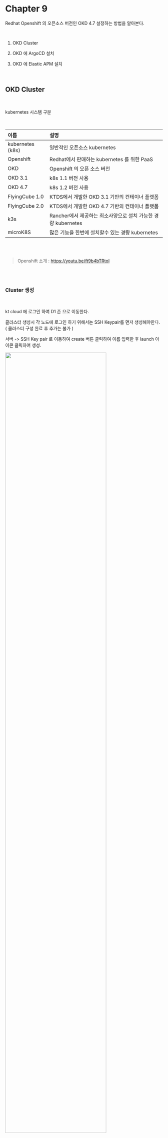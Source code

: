 # Chapter 9 
 
Redhat Openshift 의 오픈소스 버전인 OKD 4.7 설정하는 방법을 알아본다.   

<br/>

1. OKD Cluster

2. OKD 에  ArgoCD 설치

3. OKD 에  Elastic APM 설치

<br/>

## OKD Cluster   

<br>

kubernetes 시스템 구분

<br/>

|이름| 설명 |
|:--| :-------|  
| kubernetes (k8s)	| 일반적인 오픈소스 kubernetes |
| Openshift |	Redhat에서 판매하는 kubernetes 를 위한  PaaS |
| OKD	| Openshift 의 오픈 소스 버전 |
| OKD 3.1 | k8s 1.1 버전 사용|
| OKD 4.7 | k8s 1.2 버전 사용 |
| FlyingCube 1.0 | KTDS에서 개발한 OKD 3.1 기반의 컨테이너 플랫폼 |
| FlyingCube 2.0 | KTDS에서 개발한 OKD 4.7 기반의 컨테이너 플랫폼 |
| k3s | Rancher에서 제공하는 최소사양으로 설치 가능한 경량 kubernetes |
| microK8S | 많은 기능을 한번에 설치할수 있는 경량 kubernetes |  


<br/><br/>

> Openshift 소개 : https://youtu.be/ft9b4bTRtoI 


<br/><br/>

### Cluster 생성 


<br/>

kt cloud 에 로그인 하여 D1 존 으로 이동한다.  

클러스터 생성시 각 노드에 로그인 하기 위해서는 SSH Keypair를 먼저 생성해야한다. ( 클러스터 구성 완료 후 추가는  불가 )  

서버 -> SSH Key pair 로 이동하여 create 버튼 클릭하여 이름 입력한 후 launch 아이콘 클릭하여 생성.   

<img src="./assets/ktcloud_keypair.png" style="width: 80%; height: auto;"/>    

<br/>

키는 바로 생성이 된다. ( edu라는 이름으로 기 생성된 값 사용 )

<img src="./assets/ktcloud_keypair_created.png" style="width: 80%; height: auto;"/>  

<br/>

download 아이콘을 클릭하여 pem 화일을 로컬 pc에 다운 받는다.  

<img src="./assets/ktcloud_keypair_download.png" style="width: 40%; height: auto;"/>  

<br/>

K2P 상품을 클릭하여 Cluster를 선택한다.  

<img src="./assets/kt_cloud_d1.png" style="width: 80%; height: auto;"/>  

<br/>

OKD 클러스터 생성을 위한 기본 정보를 입력하다.  

이름과 DMZ Tier/Private Tier는 아래와 같이 설정하고 다음 버튼 클릭.  

<img src="./assets/okd_create1.png" style="width: 80%; height: auto;"/>  

<br/>

OKD 4.x 버전 부터는 Centos 대신 Fedora CoreOS를 사용한다.  

worker node를 생성하기 위해 앞에서 생성한 key pair를 선택하고  

private tier에서 5개 노드와 cpu/mem를 선택하고 다음 버튼 클릭.  
  
<img src="./assets/okd_create2.png" style="width: 80%; height: auto;"/>  

<br/> 

OKD 내부적으로 사용하기 위해 NFS 볼륨을 할당한다.  1000 GB 입력.  

<img src="./assets/okd_create3.png" style="width: 80%; height: auto;"/>  

<br/>

정보를 최종 확인하고 생성하기를 클릭한다.  

<img src="./assets/okd_create4.png" style="width: 80%; height: auto;"/>  

<br/>

상당히 오랜 시간이 걸리고 정상적으로 완료 되면 아래와 같이 확인 할 수 있다.  

<img src="./assets/okd_create5.png" style="width: 80%; height: auto;"/>  


<br/>

### Cluster 접속

<br/>

Cluster 접속을 하기 위해서 Cluster 정보를 확인한다.  

조회 할 Cluster를 체크하고 ... 을 클릭하여 클러스터 정보를 확인한다.  

<img src="./assets/cluster_select.png" style="width: 80%; height: auto;"/>  

<br/>

web console를 확인 할 수 있고 우리가 cli 접속하기 위해서는 API URL를 확인해야 한다.  

<img src="./assets/okd_cluster_info.png" style="width: 80%; height: auto;"/>  

<br>

접속을 하기 위한 Client 설치는 아래 페이지를 참고한다.  

- 가이드 : https://cloud.kt.com/portal/user-guide/Container-container-guide

<br/>

우리는 mac를 기준으로 설명한다.  

로그인 을 위해서는 openshift console 인 oc 명령어를 사용하며 kubectl 명령어와 거의 동일하다.  먼저 root로  로그인을 한다. ( 비밀번호는 확인 필요)   

<br/>

```bash
jakelee@jake-MacBookAir ~ % oc login https://api.211-34-231-81.nip.io:6443 -u root -p <패스워드> --insecure-skip-tls-verify
```  

정상적으로 로그인이 되면 아래와 같이 특정 project 로 접속이 된다.  
-  k8s의 namespace와 openshift의 project는 같다.  

```bash
Login successful.

You have access to 104 projects, the list has been suppressed. You can list all projects with 'oc projects'

Using project "default".
```


<br/>

### Cluster 환경 구성

<br/>  

cluster 권한 ( root ) 으로 구성이 필요하며 우리가 구성할 내용은 아래와 같다.    

- 워커 노드 edu.worker01 ~ 04,06 ~ 07 : 교육용 namespace 배치 ( edu로 시작 )
- 워커 노드 edu.worker05 : Jenkins 및 기타 솔루션 설치. ( 교육용 namespace 배치 불가 설정 )  

<br/>

먼저 master 노드 설정을 확인하기에 앞서  

일반 유저는 node를 볼 수 있는 권한이 없어 ClusterRole을 생성하고 각 사용자에게 RoleBinding을 하여 권한을 부여한다.  

vi 에디터로 아래 내용을 복사하여 node_view_role.yaml을 생성한다.   

```bash
apiVersion: rbac.authorization.k8s.io/v1
kind: ClusterRole
metadata:
  name: node-view-role
rules:
- apiGroups: [""]
  resources: ["nodes"]
  verbs:
  - get
  - list
  - watch
```   

<br/>

ClusterRole 생성한다. ( Cluster Admin 이 수행 )

```bash
root@newedu:~# kubectl apply -f node_view_role.yaml
clusterrole.rbac.authorization.k8s.io/node-view-role created  
```  

<br/>

ClusterRoleBinding 을 생성하면서 user를 명시한다.   
service account 에 권한을 주기 위해서는 user 대신 serviceaccount 를 설정한다.  

```bash
root@newedu:~# kubectl create clusterrolebinding node-view-rolebinding1 --clusterrole=node-view-role --user=edu1-admin
```  

<br/>

여기서는 교육생의 권한을 일괄 생성 하기 위해서 아래 script를 만들어서 사용 한다.  
- 참고 : https://github.com/shclub/edu14-2  


node_view_rolebinding.sh
```bash
#!/bin/bash
x=1
while [ $x -le 35 ]
do
  namespace="edu${x}"
  echo $namespace
  #namespace+="${x}"
  k_exec=`kubectl create clusterrolebinding node-view-rolebinding${x} --clusterrole=node-view-role --user=${namespace}-admin`
  echo $k_exec
  sleep 1
  x=$(( $x + 1 ))
done
```  

<br/>


```bash
jakelee@jake-MacBookAir ~ % kubectl get nodes -o wide
NAME               STATUS   ROLES    AGE    VERSION                INTERNAL-IP    EXTERNAL-IP   OS-IMAGE                        KERNEL-VERSION            CONTAINER-RUNTIME
edu.dmz-infra01    Ready    worker   35d    v1.20.0+bafe72f-1054   172.25.0.93    <none>        Fedora CoreOS 33.20210301.3.1   5.10.19-200.fc33.x86_64   cri-o://1.20.0
edu.dmz-infra02    Ready    worker   35d    v1.20.0+bafe72f-1054   172.25.0.87    <none>        Fedora CoreOS 33.20210301.3.1   5.10.19-200.fc33.x86_64   cri-o://1.20.0
edu.master01       Ready    master   35d    v1.20.0+bafe72f-1054   172.25.1.16    <none>        Fedora CoreOS 33.20210301.3.1   5.10.19-200.fc33.x86_64   cri-o://1.20.0
edu.master02       Ready    master   35d    v1.20.0+bafe72f-1054   172.25.1.179   <none>        Fedora CoreOS 33.20210301.3.1   5.10.19-200.fc33.x86_64   cri-o://1.20.0
edu.master03       Ready    master   35d    v1.20.0+bafe72f-1054   172.25.1.13    <none>        Fedora CoreOS 33.20210301.3.1   5.10.19-200.fc33.x86_64   cri-o://1.20.0
edu.monitoring01   Ready    worker   35d    v1.20.0+bafe72f-1054   172.25.1.28    <none>        Fedora CoreOS 33.20210301.3.1   5.10.19-200.fc33.x86_64   cri-o://1.20.0
edu.monitoring02   Ready    worker   35d    v1.20.0+bafe72f-1054   172.25.1.129   <none>        Fedora CoreOS 33.20210301.3.1   5.10.19-200.fc33.x86_64   cri-o://1.20.0
edu.worker01       Ready    worker   35d    v1.20.0+bafe72f-1054   172.25.1.144   <none>        Fedora CoreOS 33.20210301.3.1   5.10.19-200.fc33.x86_64   cri-o://1.20.0
edu.worker02       Ready    worker   35d    v1.20.0+bafe72f-1054   172.25.1.50    <none>        Fedora CoreOS 33.20210301.3.1   5.10.19-200.fc33.x86_64   cri-o://1.20.0
edu.worker03       Ready    worker   35d    v1.20.0+bafe72f-1054   172.25.1.124   <none>        Fedora CoreOS 33.20210301.3.1   5.10.19-200.fc33.x86_64   cri-o://1.20.0
edu.worker04       Ready    worker   35d    v1.20.0+bafe72f-1054   172.25.1.160   <none>        Fedora CoreOS 33.20210301.3.1   5.10.19-200.fc33.x86_64   cri-o://1.20.0
edu.worker05       Ready    worker   5d1h   v1.20.0+bafe72f-1054   172.25.1.59    <none>        Fedora CoreOS 33.20210301.3.1   5.10.19-200.fc33.x86_64   cri-o://1.20.0
```  

<br/>

master node 는 홀 수개로 구성이 되며 kt cloud 에서는 3개의 master node가 구성이 되며 우리는 첫번째 마스터 노드만 설정을 확인한다.  

```bash
jakelee@jake-MacBookAir ~ % kubectl describe node edu.master01
Name:               edu.master01
Roles:              master
Labels:             beta.kubernetes.io/arch=amd64
                    beta.kubernetes.io/os=linux
                    kubernetes.io/arch=amd64
                    kubernetes.io/hostname=edu.master01
                    kubernetes.io/os=linux
                    master=true
                    node-role.kubernetes.io/master=
                    node.openshift.io/os_id=fedora
Annotations:        k8s.ovn.org/l3-gateway-config:
                      {"default":{"mode":"shared","interface-id":"br-ex_edu.master01","mac-address":"fa:16:3e:fc:a1:79","ip-addresses":["172.25.1.16/24"],"ip-ad...
                    k8s.ovn.org/node-chassis-id: 31fffb8e-2b17-4fa2-a6b6-9dfd3f8daa6b
                    k8s.ovn.org/node-local-nat-ip: {"default":["169.254.10.67"]}
                    k8s.ovn.org/node-mgmt-port-mac-address: ca:ac:59:1f:f9:d5
                    k8s.ovn.org/node-primary-ifaddr: {"ipv4":"172.25.1.16/24"}
                    k8s.ovn.org/node-subnets: {"default":"10.128.0.0/23"}
                    machineconfiguration.openshift.io/currentConfig: rendered-master-00c32c45995484daeb7d5a01e18f239b
                    machineconfiguration.openshift.io/desiredConfig: rendered-master-00c32c45995484daeb7d5a01e18f239b
                    machineconfiguration.openshift.io/reason:
                    machineconfiguration.openshift.io/state: Done
                    volumes.kubernetes.io/controller-managed-attach-detach: true
CreationTimestamp:  Mon, 20 Jun 2022 16:16:57 +0900
Taints:             node-role.kubernetes.io/master:NoSchedule
```  

여기서 확인 할 내용은 Taints 이다.   

현재 `node-role.kubernetes.io/master:NoSchedule` 로 설정 되어 있으며 이 의미는 일반 pod는 schedule 이 불가.  

k8s 나 okd 에서 관리하는 pod는 schedule 가능 ( toleration 설정 )

```bash
jakelee@jake-MacBookAir ~ % kubectl get po -n openshift-apiserver  -o wide
NAME                         READY   STATUS    RESTARTS   AGE   IP            NODE           NOMINATED NODE   READINESS GATES
apiserver-77894b645b-hh5kz   2/2     Running   0          35d   10.130.0.57   edu.master02   <none>           <none>
apiserver-77894b645b-jzs5s   2/2     Running   0          35d   10.128.0.57   edu.master01   <none>           <none>
apiserver-77894b645b-n8h7j   2/2     Running   0          35d   10.129.0.51   edu.master03   <none>           <none>
```  

<br/>

taint를 설정한 노드에는 포드들이 스케쥴링 되지 않습니다.   
taint가 걸린 노드에 포드들을 스케쥴링 하려면 toleration을 이용해서 지정해 주어야합니다. taint는 cordon이나 draint처럼 모든 포드가 스케쥴링 되지 않게 막는건 아니고, toleration을 이용한 특정 포드들만 실행하게 하고 다른 포드들은 들어오지 못하게 하는 역할을 합니다.   

주로 노드를 지정된 역할만 하게할 때 사용합니다. DB용 포드를 띄워서 노드 전체의 CPU나 RAM자원을 독점해서 사용하게 할 수 있습니다. GPU가 있는 노드에는 다른 포드들은 실행되지 않고, 실제로 GPU를 사용하는 포드들만 실행시키도록 설정할 수도 있습니다.   

- 출처: https://arisu1000.tistory.com/27846

<br/>  

먼저 각 worker node 에 label을 설정한다.    

- edu.worker01~04 ,07~08
   - edu: "true"
- edu.worker05 
   - devops: "true"

<br/>

worker node 1번 부터 node edit를 한다.  

```bash  
jakelee@jake-MacBookAir ~ % kubectl edit node edu.worker01
```  

label 에  edu: "true" 추가한다.  

```bash  
apiVersion: v1
kind: Node
metadata:
  annotations:
    k8s.ovn.org/l3-gateway-config: '{"default":{"mode":"shared","interface-id":"br-ex_edu.worker01","mac-address":"fa:16:3e:1b:fd:06","ip-addresses":["172.25.1.144/24"],"ip-address":"172.25.1.144/24","next-hops":["172.25.1.1"],"next-hop":"172.25.1.1","node-port-enable":"true","vlan-id":"0"}}'
    k8s.ovn.org/node-chassis-id: a5f66e69-de24-4778-8be5-193e3f2861d6
    k8s.ovn.org/node-local-nat-ip: '{"default":["169.254.2.83"]}'
    k8s.ovn.org/node-mgmt-port-mac-address: 92:a9:80:92:18:54
    k8s.ovn.org/node-primary-ifaddr: '{"ipv4":"172.25.1.144/24"}'
    k8s.ovn.org/node-subnets: '{"default":"10.128.2.0/23"}'
    machineconfiguration.openshift.io/currentConfig: rendered-worker-ae2b87f82febc73d3e758b35f5ee14a0
    machineconfiguration.openshift.io/desiredConfig: rendered-worker-ae2b87f82febc73d3e758b35f5ee14a0
    machineconfiguration.openshift.io/reason: ""
    machineconfiguration.openshift.io/state: Done
    volumes.kubernetes.io/controller-managed-attach-detach: "true"
  creationTimestamp: "2022-06-20T08:15:59Z"
  labels:
    beta.kubernetes.io/arch: amd64
    beta.kubernetes.io/os: linux
    edu: "true"
    kubernetes.io/arch: amd64
    kubernetes.io/hostname: edu.worker01
    kubernetes.io/os: linux
    node-role.kubernetes.io/worker: ""
    node.openshift.io/os_id: fedora
    worker: "true"
  name: edu.worker01
```  

<br/>

worker node 4번, 그리고 6 ~ 7번 까지 같은 방식으로 Label를 추가한다.  

worker node 5번은 아래와 같이 추가한다.  

```bash  
jakelee@jake-MacBookAir ~ % kubectl edit node edu.worker05
```    

<img src="./assets/node5_label_edit.png" style="width: 80%; height: auto;"/>


<br/>

node 에 label 할당이 완료 되면 namespace 에 Annotation을 할당한다.  

먼저 namespace ( project )를 할당한다.  

```bash  
jakelee@jake-MacBookAir ~ % oc new-project devops --display-name 'devops'


Now using project "devops" on server "https://api.211-34-231-81.nip.io:6443".

You can add applications to this project with the 'new-app' command. For example, try:

    oc new-app rails-postgresql-example

to build a new example application in Ruby. Or use kubectl to deploy a simple Kubernetes application:

    kubectl create deployment hello-node --image=k8s.gcr.io/e2e-test-images/agnhost:2.33 -- /agnhost serve-hostname
```  

devops namespace 가 생성 된 후  수정을 한다.  

```bash  
jakelee@jake-MacBookAir ~ % kubectl edit namespace devops
```  

annotations 에 아래와 같이 값을 추가한다.  
아래  devops=true 라는 label을 가진 node 에 pod 가 생성 되라는 의미이다.   

`openshift.io/node-selector: devops=true`  

<br/>
 
```bash   
apiVersion: v1
kind: Namespace
metadata:
  annotations:
    openshift.io/description: ""
    openshift.io/display-name: devops
    openshift.io/node-selector: devops=true
    openshift.io/sa.scc.mcs: s0:c26,c10
    openshift.io/sa.scc.supplemental-groups: 1000670000/10000
    openshift.io/sa.scc.uid-range: 1000670000/10000
  creationTimestamp: "2022-07-26T03:44:31Z"
  name: devops
  resourceVersion: "18824366"
  selfLink: /api/v1/namespaces/devops
  uid: a45c81a0-3fbd-4c29-af67-1344836b3b2f
spec:
  finalizers:
  - kubernetes
status:
  phase: Active
```  

<br/>

edu로 시작하는 namespace에는  `openshift.io/node-selector: edu=true` 로 설정한다.  ( worker node 1 ~ 4  에서만 pod 생성 )  


- 참고 : https://access.redhat.com/documentation/ko-kr/openshift_container_platform/4.6/html/nodes/nodes-scheduler-node-selectors


<br/>

oc 명령어로 namespace 를 생성하면 3개의 Service Account 가 생성된다.  

```bash
jakelee@jake-MacBookAir ~ % kubectl get sa -n devops
NAME       SECRETS   AGE
builder    2         136m
default    2         136m
deployer   2         136m
```    

기존적으로 namespace명-admin 계정이 생성되면 비밀번호는 New1234! 로 설정됨. ( kt cloud 에만 해당 )  

<br/>

해당 계정으로 로그인 하기 전에 Anyuid 권한을 설정한다.    

Openshift 에서는 Service Account를 통해 권한 변경이 가능
기본적인 Openshift default serviceaccount 는 "restrict" 으로, 일반 권한의 UID로 컨테이너가 실행.  

root 권한이 필요한 경우 권한을 변경하여 사용


`oc adm policy add-scc-to-user anyuid system:serviceaccount:<NAMESPACE>:default`  

<br/>

devops namespace에 SCC 추가. 

```bash
jakelee@jake-MacBookAir ~ % oc adm policy add-scc-to-user anyuid system:serviceaccount:devops:default

clusterrole.rbac.authorization.k8s.io/system:openshift:scc:anyuid added: "default"
```  

- 참고 : http://wiki.rockplace.co.kr/display/OP/01.+Service+Accounts+and+SCC

<br/>

자 이제 devops-admin 유저로 로그인을 해보자.  

```bash  
jakelee@jake-MacBookAir ~ % oc login https://api.211-34-231-81.nip.io:6443 -u devops-admin -p New1234! --insecure-skip-tls-verify

Login successful.

You have one project on this server: "devops"
```  

<br/>

로그인을 하면 devops namespace 로 설정이 되고 권한은 devops namespace로 제한이 된다.  
- 비밀번호 변경은 Cluster 권한 만 가능.

nginx deployment 를 배포해 보자.  


```bash  
jakelee@jake-MacBookAir ~ % kubectl apply -f https://k8s.io/examples/application/deployment.yaml
deployment.apps/nginx-deployment created
jakelee@jake-MacBookAir ~ % kubectl get po -o wide
NAME                                READY   STATUS    RESTARTS   AGE   IP            NODE           NOMINATED NODE   READINESS GATES
nginx-deployment-66b6c48dd5-2khlh   1/1     Running   0          20s   10.129.6.10   edu.worker05   <none>           <none>
```  

5번 워커 노드인 edu.worker05 에서 동작 하는 것을 확인 할 수 있다.  

<br/>

### Cluster GUI ( Container portal )

kt cloud 웹 콘솔에서 K2P -> Container 로 이동하면 생성한 OKD 클러스터를 볼수 있다.  

해당 클러스터를 선택을 하고 Container 콘솔을 클릭한다.  


<img src="./assets/okd_container_console.png" style="width: 80%; height: auto;"/>    

<br/>

아래 화면이 보이게 되는데 해당 콘솔은 Flying Cube 2.0 웹 콘솔이다.  


<img src="./assets/okd_container_console_overview.png" style="width: 80%; height: auto;"/>

<br/>

Cluster 에서 ... 를 클릭하면 클러스터 관리와 프로젝트 관리 메뉴가 나오고 클러스터 관리는 전체 클러스터의 내용을 볼수 있고 프로젝트는 Namespace 생성 및 권한을 할당 할 수 있다.  

<img src="./assets/okd_console1.png" style="width: 40%; height: auto;"/>

<br/>

클러스터 관리 메뉴를 선택하고 Cluster 이름인 edu를 클릭하고 들어간다.  

<img src="./assets/okd_console2.png" style="width: 60%; height: auto;"/>  

왼쪽에 여러가지 메뉴가 보인다.  

<img src="./assets/okd_console3.png" style="width: 80%; height: auto;"/>  

<br/>

Node 관리를 클릭하면 전체 노드 리스트를 볼수 있다.  

<img src="./assets/okd_console4.png" style="width: 80%; height: auto;"/>  

5번 워커 노드의 맨 오른쪽에 Label에 마우스를 올리면 우리가 설정한 `devops = true` 레이블을 볼수 있다.    

<img src="./assets/okd_console5.png" style="width: 80%; height: auto;"/>  

<br/>

처음 화면으로 돌아와서 프로젝트 관리 메뉴를 클릭하면 앞장에서 생성한 devops 프로젝트를 볼 수 있다.  

<img src="./assets/okd_console6.png" style="width: 80%; height: auto;"/>  

<br/>

웹 GUI 에서도 New Project 메뉴를 클릭하여 프로젝트를 생성 할 수 있다.    

<img src="./assets/okd_console7.png" style="width: 80%; height: auto;"/>  

<br/>

devops 프로젝트를 클릭하면 Project 정보를 볼수 있고 왼쪽 프레임에 Project Infomation 으로 이동하면 앞에서 설정한 Annotaion을 확인 할 수 있다.     

<img src="./assets/okd_console8.png" style="width: 80%; height: auto;"/>  

<br/>

Openshift User 메뉴에서는 해당 계정의 비밀번호를 확인 할 수 있고 도구에 있는 아이콘을 클릭하면 비밀번호를 변경 할 수 있다.  

<img src="./assets/okd_console9.png" style="width: 80%; height: auto;"/>  

<br/>

###  Worker Node 접속 

<br/>

worker node에 접속하기 위해서는 public ip를 할당 하고 port forwarding 과 방화벽을 오픈 해야한다.  

kt cloud 콘솔에서 Server -> Networking 으로 이동하여 IP를 하나 생성한다.

<img src="./assets/okd_network1.png" style="width: 80%; height: auto;"/>    

해당 IP를 선택 한 후 접속 설정을 클릭하여  포트 포워딩 설정을 한다.  
- 서버 : edu.worker5
- 내부 포트 : 22
- 외부 포트 : 22222

<img src="./assets/okd_network2.png" style="width: 80%; height: auto;"/>    

포트 포워딩 설정후 해당 IP를 선택 한 후 방화벽 설정을 클릭하여 방화벽 설정을 한다.  
- Action : Allow
- Source Network : external
- Source CIDR : all
- Destination Network : Private_Sub
- Destination CIDR : PF_211.34.231.85_22222_TCP

<img src="./assets/okd_network3.png" style="width: 80%; height: auto;"/>    

<br/>

로컬 PC의 terminal 에서 다운 받은 SSH Key pair를 이용하여 접속을 한다.  
- 먼저 edu.pem 화일의 권한을 600 으로 변경한다.
- coreos의 사용자는 core 이다.

<br/>

```bash  
jakelee@jake-MacBookAir % chmod 600 edu.pem
jakelee@jake-MacBookAir % ssh -i edu.pem core@211.34.231.85 -p 22222
Fedora CoreOS 33.20210301.3.1
Tracker: https://github.com/coreos/fedora-coreos-tracker
Discuss: https://discussion.fedoraproject.org/c/server/coreos/

Last login: Tue Jul 26 02:47:09 2022 from 220.120.16.10
[systemd]
Failed Units: 1
  systemd-resolved.service
```  

<br/>

정상적으로 접속이 되면 root의 비밀번호를 설정한다.  

```bash
[core@edu ~]$ sudo passwd
Changing password for user root.
New password:
BAD PASSWORD: The password is shorter than 8 characters
Retype new password:
Sorry, passwords do not match.
New password:
Retype new password:
passwd: all authentication tokens updated successfully.
```  

<br/>

pem 화일 없이 root 계정으로 worker node에 접속 가능하다.  

```bash
jakelee@jake-MacBookAir ~ % ssh root@211.34.231.85 -p 22222
root@211.34.231.85's password:
Fedora CoreOS 33.20210301.3.1
Tracker: https://github.com/coreos/fedora-coreos-tracker
Discuss: https://discussion.fedoraproject.org/c/server/coreos/

Last login: Tue Jul 26 02:51:06 2022 from 220.120.16.10
[systemd]
Failed Units: 1
  systemd-resolved.service
[root@edu ~]#
```  



<br/>

###  SSH 키 생성 

<br/>


맥에서 ssh key pair 를 생성한다.  
- 참고 
   - https://jojoldu.tistory.com/442  
   - https://thoonk.tistory.com/81
      
Terminal 에서 `ssh-keygen -t ed25519 -C <github 등록 이메일>` 를 사용하여
public / private 키를 생성 한다.  

```bash
jakelee@jake-MacBookAir ~ % ssh-keygen -t ed25519 -C "shclub@gmail.com"
Generating public/private ed25519 key pair.
Enter file in which to save the key (/Users/jakelee/.ssh/id_ed25519):
Enter passphrase (empty for no passphrase):
Enter same passphrase again:
Your identification has been saved in /Users/jakelee/.ssh/id_ed25519
Your public key has been saved in /Users/jakelee/.ssh/id_ed25519.pub
The key fingerprint is:
SHA256:SDaUkrBr/qeVijeHNjLNMb6VjISg3m6LgNYMHY2WoAA shclub@gmail.com
The key's randomart image is:
+--[ED25519 256]--+
|E... ...         |
|o ..*..          |
|o .= o+          |
|..oo.o o         |
|..+.. . S        |
|oo=.oo o         |
|oo.B.+*          |
|o =+X+o          |
| .oB*B           |
+----[SHA256]-----+
```  

두개의 key가 생성 된 것을 확인 할 수 있다.  

- public key : id_ed25519.pub
- private key : id_ed25519  


```bash
jakelee@jake-MacBookAir ~ % ls /Users/jakelee/.ssh
id_ed25519			id_ed25519.pub		
```  

<br/>

public key를 열어 보면 아래와 같고 키 값을 복사한다.  

```bash
jakelee@jake-MacBookAir .ssh % cat id_ed25519.pub
ssh-ed25519 AAAAC3NzaC1lZDI1NTE5AAAAILk/b8XVyGXSE0zDquokPfdHVcaiRcXtydUQaCnrhK1t shclub@gmail.com
```  

웹 브라우저에서  https://github.com/ 로 이동하여 오른쪽 상단의 setting을 클릭한다.  


<img src="./assets/github_setting.png" style="width: 40%; height: auto;"/>  

왼쪽 메뉴에 SSH and GPG keys 메뉴로 이동하여 New SSH Key 아이콘을 클릭한다.

<img src="./assets/github_ssh_key.png" style="width: 60%; height: auto;"/>

<br/>

Title을 입력하고 복사한 public key를 붙여 넣기 한다.  

<img src="./assets/github_ssh_key_input.png" style="width: 80%; height: auto;"/>  

아래와 같이 public key 가 등록 된 것을 확인 할 수 있다.  

<img src="./assets/github_new_ssh_key_add.png" style="width: 80%; height: auto;"/>  

이제 Jenkins에 private key 를 등록하기 위하여 젠킨스 메인 화면에서 Manage Jenkins ->  Manage Credentials -> System -> Global credentials로 차례로 이동합니다.   

  - URL : http://211.252.85.148:9000/credentials/store/system/domain/_/    

<br/>  

Add credential을 클릭합니다.  

<img src="./assets/jenkins_add_credential.png" style="width: 80%; height: auto;"/>  

<br/>

비밀키를 복사합니다.  


```bash
jakelee@jake-MacBookAir .ssh % cat id_ed25519
-----BEGIN OPENSSH PRIVATE KEY-----
b3BlbnNzaC1rZXktdjEAAAAABG5vbmUAAAAEbm9uZQAAAAAAAAABAAAAMwAAAAtzc2gtZW
xxxxxxxxVcaiRcXtydUQaCnrhK1tAAAAEHNoY2x1YkBnbWFpbC5jb20BAgMEBQ==
-----END OPENSSH PRIVATE KEY-----
```  

<br/>

복사가 되셨다면 아래와 같이 항목을 등록합니다.

<img src="./assets/jenkins_ssh_key.png" style="width: 80%; height: auto;"/>   

<br/>

- Kind
   인증 방식을 선택합니다.
   여기선 비밀키 방식을 선택해야 Github과 공개키/비밀키로 인증이 가능합니다.  

- Username
   각 젠킨스 Job에서 보여줄 인증키 이름 입니다.
   전 키 이름 그대로 사용했습니다.  생략해도 됨.

- Private Key
   좀전에 복사한 비밀키를 그대로 붙여넣습니다.
   젠킨스 설정도 다 끝났습니다.  

- passphrase
   ssh-keygen으로 인증키 생성시 입력한 password. 

<br/>

Jenkins pipeline 에서는 아래와 같이 사용 할 수 있습니다.    

- 참고 : https://github.com/shclub/edu13/blob/master/Jenkinsfile  

<br/>

아래에서 `keyFileVariable: 'keyFile'` 구문은 keyFile이 화일 이름이고 readFile을 하면 private key를 가져 올 수 있다.  


```bash
      stage('GitOps update : kustomize') {
            steps{
                print "======kustomization.yaml tag update====="
                script{
                   withCredentials([sshUserPrivateKey(credentialsId: 'github_ssh',keyFileVariable: 'keyFile')]) {                       
                    def  GITHUB_SSH_KEY = readFile(keyFile) 
                    sh """   
                        cd ~
                        rm -rf ./${GIT_OPS_NAME}
                        mkdir -p .ssh         
                        set +x
                        echo  '${GITHUB_SSH_KEY}' > ~/.ssh/id_rsa
                        chmod 600 ~/.ssh/id_rsa
                        git config --global core.sshCommand "ssh -i ~/.ssh/id_rsa -o StrictHostKeyChecking=no"
                        git clone ${gitOpsUrl}
                        cd ./${GIT_OPS_NAME}
                        git checkout master
                        kustomize edit set image ${GIT_ACCOUNT}/${PROJECT_NAME}:${TAG}
                        git config --global user.email "${GIT_EMAIL}"
                        git config --global user.name "${GIT_ACCOUNT}"                   
                        git add .
                        git commit -am 'update image tag ${TAG}'
                        git push origin master
                    """
                      }            
                }
                        
                print "git push finished !!!"
            }
        }
```

<br/>

위와 같이 push를 하면 Jenkins Console output 에 아래와 같은 메시지가 나오고
해당 링크를 클릭해서 들어간다.  

<img src="./assets/jenkins_ssh_git.png" style="width: 80%; height: auto;"/>   

해당 github 사이트에 가면 승인 버튼이 활성화 된다.  

<img src="./assets/github_ssh_approve.png" style="width: 80%; height: auto;"/>   

Approve를 하면 연동이 verify 된다.

<img src="./assets/github_ssh_approved.png" style="width: 80%; height: auto;"/>   


<br/>

Service Account의 Source Code Control 종류는 다음과 같습니다.

<br/>

|SCC| Description |
|:--| :-------|  
| anyuid	| root를 포함한 모든 user로 컨테이너를 실행가능 |
| hostaccess |	제한된 user권한으로 호스트의 파일시스템 및 네트워크 접근 가능 |
| hostmount-anyuid	|anyuid의 host mounts를 통한 호스트 파일시스템 접근 가능 |
| hostnetwork | 호스트의 네트워크, 포트 접근 가능 |
| node-exporter |	Prometheus의 node exporter를 위한 권한|
| nonroot |	root를 제외한 모든 user로 컨테이너 실행가능|
| privileged |	cluster administration만을 위한 권한, 호스트의 모든 기능에 접근 가능 |
| restricted |	모든 호스트 기능에 접속 불가(Default) |

<br/>

참고 : https://gruuuuu.github.io/ocp/svca-s2i/


<br/>

worker node 로 ssh 접속한다.

NAS ( NFS ) 를 마운트 하여 원하는 폴더는 생성한다.  


```bash
[root@edu ~]# mount -t nfs 172.25.1.162:/share_8c0fade2_649f_4ca5_aeaa_8fd57904f8d5 /mnt
[root@edu ~]# cd /mnt
[root@edu mnt]# ls
image-registry  prometheus-data00  prometheus-data01
[root@edu mnt]# mkdir jenkins
[root@edu mnt]# chown -R nfsnobody:nfsnobody jenkins
[root@edu mnt]# chmod 777 jenkins
[root@edu mnt]# ls -al
total 28
drwxrwxrwx.  6 root      root      4096 Aug  3 08:56 .
drwxr-xr-x. 24 root      root      4096 Jul 21 03:29 ..
drwxrwxrwx.  2 root      root      4096 Jun 20 08:23 .snapshot
drwxrwxrwx.  2 nfsnobody nfsnobody 4096 Jun 20 08:23 image-registry
drwxrwxrwx.  2 nfsnobody nfsnobody 4096 Aug  3 08:56 jenkins
drwxrwxrwx.  3 nfsnobody nfsnobody 4096 Jun 20 08:24 prometheus-data00
drwxrwxrwx.  3 nfsnobody nfsnobody 4096 Jun 20 08:24 prometheus-data01
[root@edu mnt]# showmount -e 172.25.1.162
Export list for 172.25.1.162:
/                                           (everyone)
/share_8c0fade2_649f_4ca5_aeaa_8fd57904f8d5 (everyone)
```  

<br/>

---

## OKD에 ArgoCD 설치  

<br/>

### ArgoCD의 Namespace 생성   

<br/>

ArgoCD의 Namespace를 생성 합니다.  

```bash
root@newedu:~# oc new-project argocd --display-name 'argocd'
Now using project "argocd" on server "https://api.211-34-231-81.nip.io:6443".

You can add applications to this project with the 'new-app' command. For example, try:

    oc new-app rails-postgresql-example

to build a new example application in Ruby. Or use kubectl to deploy a simple Kubernetes application:

    kubectl create deployment hello-node --image=k8s.gcr.io/serve_hostname

```
<br/>

### ArgoCD의 권한 설정 

<br/> 

```bash
root@newedu:~# oc adm policy add-scc-to-user anyuid -z default -n argocd
clusterrole.rbac.authorization.k8s.io/system:openshift:scc:anyuid added: "default"
root@newedu:~# oc adm policy add-scc-to-user piivileged -z default -n argocd
clusterrole.rbac.authorization.k8s.io/system:openshift:scc:piivileged added: "default"
root@newedu:~# oc adm policy add-scc-to-user anyuid -z argocd-application-controller -n argocd
clusterrole.rbac.authorization.k8s.io/system:openshift:scc:anyuid added: "argocd-application-controller"
root@newedu:~# oc adm policy add-scc-to-user anyuid -z argocd-applicationset-controller -n argocd
clusterrole.rbac.authorization.k8s.io/system:openshift:scc:anyuid added: "argocd-applicationset-controller"
root@newedu:~# oc adm policy add-scc-to-user anyuid -z argocd-applications-controller -n argocd
clusterrole.rbac.authorization.k8s.io/system:openshift:scc:anyuid added: "argocd-applications-controller"
root@newedu:~# oc adm policy add-scc-to-user anyuid -z argocd-server -n argocd
clusterrole.rbac.authorization.k8s.io/system:openshift:scc:anyuid added: "argocd-server"
```

<br/>


### 사내망에서 설정

<br/>

인터넷 가능한 오픈 환경이면 아래 과정 ( secret / serviceacoount 설정 ) 을 생략한다.  

<br/>

secret 및 serviceaccount 설정 ( 폐쇄망에서 Nexus를 private registry 사용하는 경우 )  

#### secret 생성  

```bash
root@newedu:~# kubectl create secret docker-registry <secret 이름> --docker- server=<nexus 서버 url>     --docker-username=<계정> --docker-password=<비밀번호> --docker-email=<이메일> -n argocd
```  
<br/>

#### 서비스 어카운트에 적용  

<br/>

```bash
root@newedu:~# kubectl get secrets <secret 이름> -n argocd 
root@newedu:~# kubectl patch serviceaccount default -p '{"imagePullSecrets": [{"name": "<secret 이름>"}]}' -n argocd
```  

<br/>

###  설치

<br/>

해당 링크의 화일을 다운 또는 복사 하여 install_argocd.yaml 화일을 만들고 설치를 진행 합니다.  
- https://github.com/shclub/edu14/blob/master/argocd/install_argocd.yaml

<br/>

```bash
root@newedu:~# vi install_argocd.yaml
root@newedu:~# kubectl apply -f install_argocd.yaml -n argocd
customresourcedefinition.apiextensions.k8s.io/applications.argoproj.io created
customresourcedefinition.apiextensions.k8s.io/appprojects.argoproj.io created
serviceaccount/argocd-application-controller created
serviceaccount/argocd-dex-server created
serviceaccount/argocd-redis created
serviceaccount/argocd-server created
role.rbac.authorization.k8s.io/argocd-application-controller created
role.rbac.authorization.k8s.io/argocd-dex-server created
role.rbac.authorization.k8s.io/argocd-server created
clusterrole.rbac.authorization.k8s.io/argocd-application-controller created
clusterrole.rbac.authorization.k8s.io/argocd-server created
rolebinding.rbac.authorization.k8s.io/argocd-application-controller created
rolebinding.rbac.authorization.k8s.io/argocd-dex-server created
rolebinding.rbac.authorization.k8s.io/argocd-redis created
rolebinding.rbac.authorization.k8s.io/argocd-server created
clusterrolebinding.rbac.authorization.k8s.io/argocd-application-controller created
clusterrolebinding.rbac.authorization.k8s.io/argocd-server created
configmap/argocd-cm created
configmap/argocd-cmd-params-cm created
configmap/argocd-gpg-keys-cm created
configmap/argocd-rbac-cm created
configmap/argocd-ssh-known-hosts-cm created
configmap/argocd-tls-certs-cm created
secret/argocd-secret created
service/argocd-dex-server created
service/argocd-metrics created
service/argocd-redis created
service/argocd-repo-server created
service/argocd-server created
service/argocd-server-metrics created
deployment.apps/argocd-dex-server created
deployment.apps/argocd-redis created
deployment.apps/argocd-repo-server created
deployment.apps/argocd-server created
statefulset.apps/argocd-application-controller created
networkpolicy.networking.k8s.io/argocd-application-controller-network-policy created
networkpolicy.networking.k8s.io/argocd-dex-server-network-policy created
networkpolicy.networking.k8s.io/argocd-redis-network-policy created
networkpolicy.networking.k8s.io/argocd-repo-server-network-policy created
networkpolicy.networking.k8s.io/argocd-server-network-policy created
root@newedu:~# kubectl get po -n argocd
NAME                                  READY   STATUS    RESTARTS   AGE
argocd-application-controller-0       1/1     Running   0          3m50s
argocd-dex-server-78c4b7f48d-qmpmn    1/1     Running   0          3m51s
argocd-redis-68568bc74-xmqkm          1/1     Running   0          3m51s
argocd-repo-server-5667749479-g7qg2   1/1     Running   0          3m51s
argocd-server-65dbc886db-5kkjq        1/1     Running   0          3m50s
```  

<br/>

####   ArgoCD의 Redis 설치 오류시 조치

<br/>


redis가 설치가 안되는 경우는 install_argocd.yaml 에서는 runAsUser 값을 적당한 값으로 수정해야 한다.   

OKD 환경 마다 다르기 때문에 kubectl get events로 에러 내용을 확인하고 range에 있는 적당한 값으로 수정 후 설치하여야 한다.  

```bash
 74       securityContext:
 75         runAsNonRoot: true
 76         runAsUser: 1000740000
```  

<br/>

POD 기동하기 전 에러 발생시 이벤트 보기   

```bash
root@newedu:~# kubectl get events -n argocd
...
36m         Warning   FailedCreate             replicaset/argocd-redis-8877bd5f            Error creating: pods "argocd-redis-8877bd5f-" is forbidden: unable to validate against any security context constraint: [spec.containers[0].securityContext.runAsUser: Invalid value: 1000840001: must be in the ranges: [1000740000, 1000749999]]
17m         Warning   FailedCreate             replicaset/argocd-redis-8877bd5f            Error creating: pods "argocd-redis-8877bd5f-" is forbidden: unable to validate against any security context constraint: [spec.containers[0].securityContext.runAsUser: Invalid value: 1000840001: must be in the ranges: [1000740000, 1000749999]]
...
```  

<br/>

####  ArgoCD Route 생성

<br/>

해당 링크의 화일을 다운 또는 복사 하여 route_argocd.yaml 화일을 만들고 route를 설정한다.  ( route 는 Openshift 에서만 사용 )  
- https://github.com/shclub/edu14/blob/master/argocd/route_argocd.yaml  

<br/>

```bash
root@newedu:~# vi route_argocd.yaml
root@newedu:~# kubectl apply -f route_argocd.yaml -n argocd
route.route.openshift.io/argocd-server-route created
root@newedu:~# kubectl get route -n argocd
NAME                  HOST/PORT                                 PATH   SERVICES        PORT    TERMINATION            WILDCARD
argocd-server-route   argocd-argocd.apps.211-34-231-82.nip.io          argocd-server   https   passthrough/Redirect   None
```  

<br/>

admin 초기 비밀번호를 확인한다.  

```bash
root@newedu:~# kubectl -n argocd get secret argocd-initial-admin-secret -o jsonpath="{.data.password}" | base64 -d; echo
AyzY39yr4RLkF0RE
```  
<br/>

웹브라우저에서 argocd-argocd.apps.211-34-231-82.nip.io  로 접속하여 userinfo 에서 admin 비밀번호를 변경한다.  

<br/>

####  ArgoCD Client 설치

<br/>

터미널에서 argocd client를 설치합니다.  

```bash
root@newedu:~#  curl -LO https://github.com/argoproj/argo-rollouts/releases/latest/download/kubectl-argo-rollouts-linux-amd64
  % Total    % Received % Xferd  Average Speed   Time    Time     Time  Current
                                 Dload  Upload   Total   Spent    Left  Speed
  0     0    0     0    0     0      0      0 --:--:-- --:--:-- --:--:--     0
  0     0    0     0    0     0      0      0 --:--:-- --:--:-- --:--:--     0
100 76.7M  100 76.7M    0     0  12.7M      0  0:00:06  0:00:06 --:--:-- 16.0M
root@newedu:~# chmod +x ./kubectl-argo-rollouts-linux-amd64
root@newedu:~# sudo mv ./kubectl-argo-rollouts-linux-amd64 /usr/local/bin/kubectl-argo-rollouts
root@newedu:~# kubectl argo rollouts version
kubectl-argo-rollouts: v1.2.2+22aff27
  BuildDate: 2022-07-26T17:24:43Z
  GitCommit: 22aff273bf95646e0cd02555fbe7d2da0f903316
  GitTreeState: clean
  GoVersion: go1.17.6
  Compiler: gc
  Platform: linux/amd64
```  

<br/>

####  Route로 ArgoCD 접속

<br/>

계정 생성및 권한을 주기 위하여 route url로 접속하여 로그인을 합니다.  


```bash
root@newedu:~# argocd login argocd-argocd.apps.211-34-231-82.nip.io
WARNING: server certificate had error: x509: certificate is valid for localhost, argocd-server, argocd-server.argocd, argocd-server.argocd.svc, argocd-server.argocd.svc.cluster.local, not argocd-argocd.apps.211-34-231-82.nip.io. Proceed insecurely (y/n)? y
Username: admin
Password:
'admin:login' logged in successfully
Context 'argocd-argocd.apps.211-34-231-82.nip.io' updated
```  

<br/>

현재 계정을 확인합니다.  

```bash
root@newedu:~# argocd account list
NAME   ENABLED  CAPABILITIES
admin  true     login
```  

신규 계정을 아래와 같이 생성합니다.  data 를 추가하고 아래와 같이 계정 insert 하고 저장.  

```bash
root@newedu:~# kubectl -n argocd edit configmap argocd-cm -o yaml
apiVersion: v1
data:
  accounts.edu1: apiKey,login
  accounts.edu2: apiKey,login
  accounts.edu3: apiKey,login
  accounts.edu4: apiKey,login
  accounts.edu5: apiKey,login
  accounts.edu6: apiKey,login
  accounts.edu7: apiKey,login
  accounts.edu8: apiKey,login
  accounts.edu9: apiKey,login
  accounts.edu10: apiKey,login
  accounts.edu11: apiKey,login
  accounts.edu12: apiKey,login
  accounts.edu13: apiKey,login
  accounts.edu14: apiKey,login
  accounts.edu15: apiKey,login
  accounts.edu16: apiKey,login
  accounts.edu17: apiKey,login
  accounts.edu18: apiKey,login
  accounts.edu19: apiKey,login
  accounts.edu20: apiKey,login
  accounts.edu21: apiKey,login
  accounts.edu22: apiKey,login
  accounts.edu23: apiKey,login
  accounts.edu24: apiKey,login
  accounts.edu25: apiKey,login
  accounts.edu26: apiKey,login
  accounts.edu27: apiKey,login
  accounts.edu28: apiKey,login
  accounts.edu29: apiKey,login
  accounts.edu30: apiKey,login
  accounts.edu31: apiKey,login
  accounts.edu32: apiKey,login
  accounts.edu33: apiKey,login
  accounts.edu34: apiKey,login
  accounts.edu35: apiKey,login
  accounts.rookie1: apiKey,login
  accounts.rookie2: apiKey,login
  accounts.rookie3: apiKey,login
  accounts.rookie4: apiKey,login
  accounts.rookie5: apiKey,login
kind: ConfigMap
metadata:
```  

<br/>

이제 권한을 할당합니다.  

```bash
root@newedu:~# argocd account list
NAME     ENABLED  CAPABILITIES
admin    true     login
edu1     true     apiKey, login
edu10    true     apiKey, login
edu11    true     apiKey, login
edu12    true     apiKey, login
edu13    true     apiKey, login
edu14    true     apiKey, login
edu15    true     apiKey, login
edu16    true     apiKey, login
edu17    true     apiKey, login
edu18    true     apiKey, login
edu19    true     apiKey, login
edu2     true     apiKey, login
edu20    true     apiKey, login
edu21    true     apiKey, login
edu22    true     apiKey, login
edu23    true     apiKey, login
edu24    true     apiKey, login
edu25    true     apiKey, login
edu26    true     apiKey, login
edu27    true     apiKey, login
edu28    true     apiKey, login
edu29    true     apiKey, login
edu3     true     apiKey, login
edu30    true     apiKey, login
edu31    true     apiKey, login
edu32    true     apiKey, login
edu33    true     apiKey, login
edu34    true     apiKey, login
edu35    true     apiKey, login
edu5     true     apiKey, login
edu6     true     apiKey, login
edu7     true     apiKey, login
edu8     true     apiKey, login
edu9     true     apiKey, login
rookie1  true     apiKey, login
rookie2  true     apiKey, login
rookie3  true     apiKey, login
rookie4  true     apiKey, login
rookie5  true     apiKey, login
root@newedu:~# kubectl -n argocd edit configmap argocd-rbac-cm -o yaml
apiVersion: v1
data:
  policy.csv: |
    p, role:manager, applications, *, */*, allow
    p, role:manager, clusters, get, *, allow
    p, role:manager, repositories, *, *, allow
    p, role:manager, projects, *, *, allow
    p, role:edu1, applications, *, edu1/*, allow
    p, role:edu1, clusters, *, *, allow
    p, role:edu1, repositories, *, *, allow
    p, role:edu1, projects, *, *, allow
    p, role:edu2, applications, *, edu2/*, allow
    p, role:edu2, clusters, *, *, allow
    p, role:edu2, repositories, *, *, allow
    p, role:edu2, projects, *, *, allow
    p, role:edu3, applications, *, edu3/*, allow
    p, role:edu3, clusters, *, *, allow
    p, role:edu3, repositories, *, *, allow
    p, role:edu3, projects, *, *, allow
    p, role:edu4, applications, *, edu4/*, allow
    p, role:edu4, clusters, *, *, allow
    p, role:edu4, repositories, *, *, allow
    p, role:edu4, projects, *, *, allow
    p, role:edu5, applications, *, edu5/*, allow
    p, role:edu5, clusters, *, *, allow
    p, role:edu5, repositories, *, *, allow
    p, role:edu5, projects, *, *, allow
    p, role:edu6, applications, *, edu6/*, allow
    p, role:edu6, clusters, *, *, allow
    p, role:edu6, repositories, *, *, allow
    p, role:edu6, projects, *, *, allow
    p, role:edu7, applications, *, edu7/*, allow
    p, role:edu7, clusters, *, *, allow
    p, role:edu7, repositories, *, *, allow
    p, role:edu7, projects, *, *, allow
    p, role:edu8, applications, *, edu8/*, allow
    p, role:edu8, clusters, *, *, allow
    p, role:edu8, repositories, *, *, allow
    p, role:edu8, projects, *, *, allow
    p, role:edu9, applications, *, edu9/*, allow
    p, role:edu9, clusters, *, *, allow
    p, role:edu9, repositories, *, *, allow
    p, role:edu9, projects, *, *, allow
    p, role:edu10, applications, *, edu10/*, allow
    p, role:edu10, clusters, *, *, allow
    p, role:edu10, repositories, *, *, allow
    p, role:edu10, projects, *, *, allow
    p, role:edu11, applications, *, edu11/*, allow
    p, role:edu11, clusters, *, *, allow
    p, role:edu11, repositories, *, *, allow
    p, role:edu11, projects, *, *, allow
    p, role:edu12, applications, *, edu12/*, allow
    p, role:edu12, clusters, *, *, allow
    p, role:edu12, repositories, *, *, allow
    p, role:edu12, projects, *, *, allow
    p, role:edu13, applications, *, edu13/*, allow
    p, role:edu13, clusters, *, *, allow
    p, role:edu13, repositories, *, *, allow
    p, role:edu13, projects, *, *, allow
    p, role:edu14, applications, *, edu14/*, allow
    p, role:edu14, clusters, *, *, allow
    p, role:edu14, repositories, *, *, allow
    p, role:edu14, projects, *, *, allow
    p, role:edu15, applications, *, edu15/*, allow
    p, role:edu15, clusters, *, *, allow
    p, role:edu15, repositories, *, *, allow
    p, role:edu15, projects, *, *, allow
    p, role:edu16, applications, *, edu16/*, allow
    p, role:edu16, clusters, *, *, allow
    p, role:edu16, repositories, *, *, allow
    p, role:edu16, projects, *, *, allow
    p, role:edu17, applications, *, edu17/*, allow
    p, role:edu17, clusters, *, *, allow
    p, role:edu17, repositories, *, *, allow
    p, role:edu17, projects, *, *, allow
    p, role:edu18, applications, *, edu18/*, allow
    p, role:edu18, clusters, *, *, allow
    p, role:edu18, repositories, *, *, allow
    p, role:edu18, projects, *, *, allow
    p, role:edu19, applications, *, edu19/*, allow
    p, role:edu19, clusters, *, *, allow
    p, role:edu19, repositories, *, *, allow
    p, role:edu19, projects, *, *, allow
    p, role:edu20, applications, *, edu20/*, allow
    p, role:edu20, clusters, *, *, allow
    p, role:edu20, repositories, *, *, allow
    p, role:edu20, projects, *, *, allow
    p, role:edu21, applications, *, edu21/*, allow
    p, role:edu21, clusters, *, *, allow
    p, role:edu21, repositories, *, *, allow
    p, role:edu21, projects, *, *, allow
    p, role:edu22, applications, *, edu22/*, allow
    p, role:edu22, clusters, *, *, allow
    p, role:edu22, repositories, *, *, allow
    p, role:edu22, projects, *, *, allow
    p, role:edu23, applications, *, edu23/*, allow
    p, role:edu23, clusters, *, *, allow
    p, role:edu23, repositories, *, *, allow
    p, role:edu23, projects, *, *, allow
    p, role:edu24, applications, *, edu24/*, allow
    p, role:edu24, clusters, *, *, allow
    p, role:edu24, repositories, *, *, allow
    p, role:edu24, projects, *, *, allow
    p, role:edu25, applications, *, edu25/*, allow
    p, role:edu25, clusters, *, *, allow
    p, role:edu25, repositories, *, *, allow
    p, role:edu25, projects, *, *, allow
    p, role:edu26, applications, *, edu26/*, allow
    p, role:edu26, clusters, *, *, allow
    p, role:edu26, repositories, *, *, allow
    p, role:edu26, projects, *, *, allow
    p, role:edu27, applications, *, edu27/*, allow
    p, role:edu27, clusters, *, *, allow
    p, role:edu27, repositories, *, *, allow
    p, role:edu27, projects, *, *, allow
    p, role:edu28, applications, *, edu28/*, allow
    p, role:edu28, clusters, *, *, allow
    p, role:edu28, repositories, *, *, allow
    p, role:edu28, projects, *, *, allow
    p, role:edu29, applications, *, edu29/*, allow
    p, role:edu29, clusters, *, *, allow
    p, role:edu29, repositories, *, *, allow
    p, role:edu29, projects, *, *, allow
    p, role:edu30, applications, *, edu30/*, allow
    p, role:edu30, clusters, *, *, allow
    p, role:edu30, repositories, *, *, allow
    p, role:edu30, projects, *, *, allow
    p, role:edu31, applications, *, edu31/*, allow
    p, role:edu31, clusters, *, *, allow
    p, role:edu31, repositories, *, *, allow
    p, role:edu31, projects, *, *, allow
    p, role:edu32, applications, *, edu32/*, allow
    p, role:edu32, clusters, *, *, allow
    p, role:edu32, repositories, *, *, allow
    p, role:edu32, projects, *, *, allow
    p, role:edu33, applications, *, edu33/*, allow
    p, role:edu33, clusters, *, *, allow
    p, role:edu33, repositories, *, *, allow
    p, role:edu33, projects, *, *, allow
    p, role:edu34, applications, *, edu34/*, allow
    p, role:edu34, clusters, *, *, allow
    p, role:edu34, repositories, *, *, allow
    p, role:edu34, projects, *, *, allow
    p, role:edu35, applications, *, edu35/*, allow
    p, role:edu35, clusters, *, *, allow
    p, role:edu35, repositories, *, *, allow
    p, role:edu35, projects, *, *, allow
    p, role:rookie1, applications, *, rookie1/*, allow
    p, role:rookie1, clusters, *, *, allow
    p, role:rookie1, repositories, *, *, allow
    p, role:rookie1, projects, *, *, allow
    p, role:rookie2, applications, *, rookie2/*, allow
    p, role:rookie2, clusters, *, *, allow
    p, role:rookie2, repositories, *, *, allow
    p, role:rookie2, projects, *, *, allow
    p, role:rookie3, applications, *, rookie3/*, allow
    p, role:rookie3, clusters, *, *, allow
    p, role:rookie3, repositories, *, *, allow
    p, role:rookie3, projects, *, *, allow
    p, role:rookie4, applications, *, rookie4/*, allow
    p, role:rookie4, clusters, *, *, allow
    p, role:rookie4, repositories, *, *, allow
    p, role:rookie4, projects, *, *, allow
    p, role:rookie5, applications, *, rookie5/*, allow
    p, role:rookie5, clusters, *, *, allow
    p, role:rookie5, repositories, *, *, allow
    p, role:rookie5, projects, *, *, allow
    g, edu1, role:edu1
    g, edu2, role:edu2
    g, edu3, role:edu3
    g, edu4, role:edu4
    g, edu5, role:edu5
    g, edu6, role:edu6
    g, edu7, role:edu7
    g, edu8, role:edu8
    g, edu9, role:edu9
    g, edu10, role:edu10
    g, edu11, role:edu11
    g, edu12, role:edu12
    g, edu13, role:edu13
    g, edu14, role:edu14
    g, edu15, role:edu15
    g, edu16, role:edu16
    g, edu17, role:edu17
    g, edu18, role:edu18
    g, edu19, role:edu19
    g, edu20, role:edu20
    g, edu21, role:edu21
    g, edu22, role:edu22
    g, edu23, role:edu23
    g, edu24, role:edu24
    g, edu25, role:edu25
    g, edu26, role:edu26
    g, edu27, role:edu27
    g, edu28, role:edu28
    g, edu29, role:edu29
    g, edu30, role:edu30
    g, edu31, role:edu31
    g, edu32, role:edu32
    g, edu33, role:edu33
    g, edu34, role:edu34
    g, edu35, role:edu35
    g, rookie1, role:rookie1
    g, rookie2, role:rookie2
    g, rookie3, role:rookie3
    g, rookie4, role:rookie4
    g, rookie5, role:rookie5
  policy.default: role:''
kind: ConfigMap
```  

</br>

각 계정의 비밀번호를 설정합니다.  

```bash
root@newedu:~# argocd account get --account edu1
Name:               edu1
Enabled:            true
Capabilities:       apiKey, login

Tokens:
NONE
root@newedu:~# argocd account update-password --account edu1
*** Enter password of currently logged in user (admin):
*** Enter new password for user edu1:
*** Confirm new password for user edu1:
Password updated
```  

<br/>

추가적으로 argo-rollout namespace를 생성하고 rollout을 설치합니다.  

아래 링크의 화일을 사용하여 install_argorollouts.yaml을 생성합니다.
- https://github.com/shclub/edu14/blob/master/argocd/install_argorollouts.yaml  


<br/>

```bash
root@newedu:~# kubectl apply -f install_argorollouts.yaml -n argo-rollouts
customresourcedefinition.apiextensions.k8s.io/analysisruns.argoproj.io created
customresourcedefinition.apiextensions.k8s.io/analysistemplates.argoproj.io created
customresourcedefinition.apiextensions.k8s.io/clusteranalysistemplates.argoproj.io created
customresourcedefinition.apiextensions.k8s.io/experiments.argoproj.io created
customresourcedefinition.apiextensions.k8s.io/rollouts.argoproj.io created
serviceaccount/argo-rollouts created
clusterrole.rbac.authorization.k8s.io/argo-rollouts created
clusterrole.rbac.authorization.k8s.io/argo-rollouts-aggregate-to-admin created
clusterrole.rbac.authorization.k8s.io/argo-rollouts-aggregate-to-edit created
clusterrole.rbac.authorization.k8s.io/argo-rollouts-aggregate-to-view created
clusterrolebinding.rbac.authorization.k8s.io/argo-rollouts created
secret/argo-rollouts-notification-secret created
service/argo-rollouts-metrics created
deployment.apps/argo-rollouts created
root@newedu:~# kubectl get all -n argo-rollouts
NAME                                 READY   STATUS    RESTARTS   AGE
pod/argo-rollouts-5c964cb4f5-bq94n   1/1     Running   0          9m34s

NAME                            TYPE        CLUSTER-IP      EXTERNAL-IP   PORT(S)    AGE
service/argo-rollouts-metrics   ClusterIP   172.30.44.187   <none>        8090/TCP   9m36s

NAME                            READY   UP-TO-DATE   AVAILABLE   AGE
deployment.apps/argo-rollouts   1/1     1            1           9m36s

NAME                                       DESIRED   CURRENT   READY   AGE
replicaset.apps/argo-rollouts-5c964cb4f5   1         1         1       9m35s
```  



<br/>

####  ArgoCD 프로젝트 생성 및 추가 설정

<br/>

아래 링크의 뒷부분을 참고합니다.  

- https://github.com/shclub/edu/blob/master/argocd_hands_on.md

<br/>